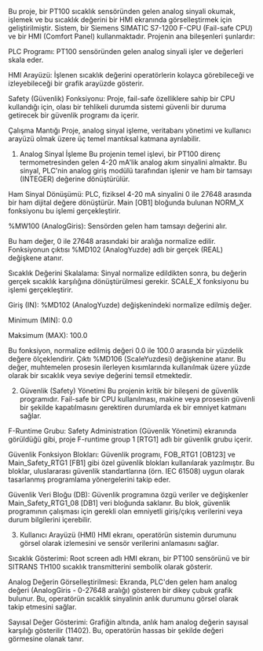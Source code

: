 Bu proje, bir PT100 sıcaklık sensöründen gelen analog sinyali okumak, işlemek ve bu sıcaklık değerini bir HMI ekranında görselleştirmek için geliştirilmiştir. Sistem, bir Siemens SIMATIC S7-1200 F-CPU (Fail-safe CPU) ve bir HMI (Comfort Panel) kullanmaktadır. Projenin ana bileşenleri şunlardır:

PLC Programı: PT100 sensöründen gelen analog sinyali işler ve değerleri skala eder.

HMI Arayüzü: İşlenen sıcaklık değerini operatörlerin kolayca görebileceği ve izleyebileceği bir grafik arayüzde gösterir.

Safety (Güvenlik) Fonksiyonu: Proje, fail-safe özelliklere sahip bir CPU kullandığı için, olası bir tehlikeli durumda sistemi güvenli bir duruma getirecek bir güvenlik programı da içerir.

Çalışma Mantığı
Proje, analog sinyal işleme, veritabanı yönetimi ve kullanıcı arayüzü olmak üzere üç temel mantıksal katmana ayrılabilir.

1. Analog Sinyal İşleme
Bu projenin temel işlevi, bir PT100 direnç termometresinden gelen 4-20 mA'lik analog akım sinyalini almaktır. Bu sinyal, PLC'nin analog giriş modülü tarafından işlenir ve ham bir tamsayı (INTEGER) değerine dönüştürülür.

Ham Sinyal Dönüşümü: PLC, fiziksel 4-20 mA sinyalini 0 ile 27648 arasında bir ham dijital değere dönüştürür. Main [OB1] bloğunda bulunan NORM_X fonksiyonu bu işlemi gerçekleştirir.

%MW100 (AnalogGiris): Sensörden gelen ham tamsayı değerini alır.

Bu ham değer, 0 ile 27648 arasındaki bir aralığa normalize edilir. Fonksiyonun çıktısı %MD102 (AnalogYuzde) adlı bir gerçek (REAL) değişkene atanır.

Sıcaklık Değerini Skalalama: Sinyal normalize edildikten sonra, bu değerin gerçek sıcaklık karşılığına dönüştürülmesi gerekir. SCALE_X fonksiyonu bu işlemi gerçekleştirir.

Giriş (IN): %MD102 (AnalogYuzde) değişkenindeki normalize edilmiş değer.

Minimum (MIN): 0.0

Maksimum (MAX): 100.0

Bu fonksiyon, normalize edilmiş değeri 0.0 ile 100.0 arasında bir yüzdelik değere ölçeklendirir. Çıktı %MD106 (ScaIeYuzdesi) değişkenine atanır. Bu değer, muhtemelen prosesin ilerleyen kısımlarında kullanılmak üzere yüzde olarak bir sıcaklık veya seviye değerini temsil etmektedir.

2. Güvenlik (Safety) Yönetimi
Bu projenin kritik bir bileşeni de güvenlik programıdır. Fail-safe bir CPU kullanılması, makine veya prosesin güvenli bir şekilde kapatılmasını gerektiren durumlarda ek bir emniyet katmanı sağlar.

F-Runtime Grubu: Safety Administration (Güvenlik Yönetimi) ekranında görüldüğü gibi, proje F-runtime group 1 [RTG1] adlı bir güvenlik grubu içerir.

Güvenlik Fonksiyon Blokları: Güvenlik programı, FOB_RTG1 [OB123] ve Main_Safety_RTG1 [FB1] gibi özel güvenlik blokları kullanılarak yazılmıştır. Bu bloklar, uluslararası güvenlik standartlarına (örn. IEC 61508) uygun olarak tasarlanmış programlama yönergelerini takip eder.

Güvenlik Veri Bloğu (DB): Güvenlik programına özgü veriler ve değişkenler Main_Safety_RTG1_08 [DB1] veri bloğunda saklanır. Bu blok, güvenlik programının çalışması için gerekli olan emniyetli giriş/çıkış verilerini veya durum bilgilerini içerebilir.

3. Kullanıcı Arayüzü (HMI)
HMI ekranı, operatörün sistemin durumunu görsel olarak izlemesini ve sensör verilerini anlamasını sağlar.

Sıcaklık Gösterimi: Root screen adlı HMI ekranı, bir PT100 sensörünü ve bir SITRANS TH100 sıcaklık transmitterini sembolik olarak gösterir.

Analog Değerin Görselleştirilmesi: Ekranda, PLC'den gelen ham analog değeri (AnalogGiris - 0-27648 aralığı) gösteren bir dikey çubuk grafik bulunur. Bu, operatörün sıcaklık sinyalinin anlık durumunu görsel olarak takip etmesini sağlar.

Sayısal Değer Gösterimi: Grafiğin altında, anlık ham analog değerin sayısal karşılığı gösterilir (11402). Bu, operatörün hassas bir şekilde değeri görmesine olanak tanır.
